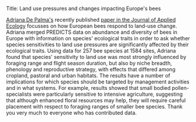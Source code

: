 Title: Land use pressures and changes impacting Europe's bees

[Adriana De Palma's](/pages/team.html#ADP) recently published
[paper in the Journal of Applied Ecology](http://onlinelibrary.wiley.com/doi/10.1111/1365-2664.12524/abstract)
focusses on how  European bees respond to land-use change. Adriana merged
PREDICTS data on abundance and diversity of bees in Europe with information on
species' ecological traits in order to ask whether species sensitivities to
land use pressures are significantly affected by their ecological traits.
Using data for 257 bee species at 1584 sites, Adriana found that species'
sensitivity to land use was most strongly influenced by foraging range and
flight season duration, but also by niche breadth, phenology and reproductive
strategy, with effects that differed among cropland, pastoral and urban habitats.
The results have a number of implications for which species should be targeted
by management activities and in what systems. For example, results showed that
small bodied pollen-specialists were particularly sensitive to intensive
agriculture, suggesting that although enhanced floral resources may help, they
will require careful placement with respect to foraging ranges of smaller bee
species. Thank you very much to everyone who has contributed data.
